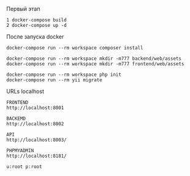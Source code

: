 Первый этап
~~~~
1 docker-compose build
2 docker-compose up -d
~~~~

После запуска docker
~~~~
docker-compose run --rm workspace composer install

docker-compose run --rm workspace mkdir -m777 backend/web/assets
docker-compose run --rm workspace mkdir -m777 frontend/web/assets

docker-compose run --rm workspace php init
docker-compose run --rm yii migrate
~~~~

URLs localhost
~~~~
FRONTEND
http://localhost:8001

BACKEMD
http://localhost:8002

API
http://localhost:8003/

PHPMYADMIN
http://localhost:8181/

u:root p:root
~~~~


